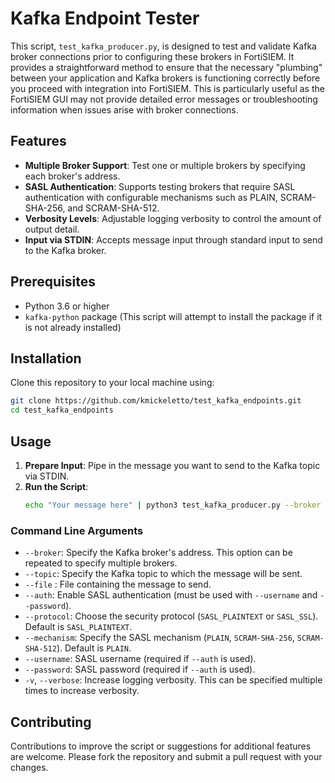 # Kafka Endpoint Tester

This script, `test_kafka_producer.py`, is designed to test and validate Kafka broker connections prior to configuring these brokers in FortiSIEM. It provides a straightforward method to ensure that the necessary "plumbing" between your application and Kafka brokers is functioning correctly before you proceed with integration into FortiSIEM. This is particularly useful as the FortiSIEM GUI may not provide detailed error messages or troubleshooting information when issues arise with broker connections.

## Features

- **Multiple Broker Support**: Test one or multiple brokers by specifying each broker's address.
- **SASL Authentication**: Supports testing brokers that require SASL authentication with configurable mechanisms such as PLAIN, SCRAM-SHA-256, and SCRAM-SHA-512.
- **Verbosity Levels**: Adjustable logging verbosity to control the amount of output detail.
- **Input via STDIN**: Accepts message input through standard input to send to the Kafka broker.

## Prerequisites

- Python 3.6 or higher
- `kafka-python` package (This script will attempt to install the package if it is not already installed)

## Installation

Clone this repository to your local machine using:

```bash
git clone https://github.com/kmickeletto/test_kafka_endpoints.git
cd test_kafka_endpoints
```

## Usage

1. **Prepare Input**: Pipe in the message you want to send to the Kafka topic via STDIN.
2. **Run the Script**:
    ```bash
    echo "Your message here" | python3 test_kafka_producer.py --broker your_broker_address:9092 --topic your_topic_name [additional options]
    ```

### Command Line Arguments

- `--broker`: Specify the Kafka broker's address. This option can be repeated to specify multiple brokers.
- `--topic`: Specify the Kafka topic to which the message will be sent.
- `--file` : File containing the message to send.
- `--auth`: Enable SASL authentication (must be used with `--username` and `--password`).
- `--protocol`: Choose the security protocol (`SASL_PLAINTEXT` or `SASL_SSL`). Default is `SASL_PLAINTEXT`.
- `--mechanism`: Specify the SASL mechanism (`PLAIN`, `SCRAM-SHA-256`, `SCRAM-SHA-512`). Default is `PLAIN`.
- `--username`: SASL username (required if `--auth` is used).
- `--password`: SASL password (required if `--auth` is used).
- `-v`, `--verbose`: Increase logging verbosity. This can be specified multiple times to increase verbosity.

## Contributing

Contributions to improve the script or suggestions for additional features are welcome. Please fork the repository and submit a pull request with your changes.

